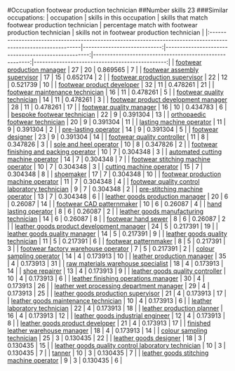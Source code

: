 #Occupation footwear production technician
##Number skills 23
###Similar occupations:
| occupation                                                                                                    |   skills in this occupation |   skills that match footwear production technician |   percentage match with footwear production technician |   skills not in footwear production technician |
|:--------------------------------------------------------------------------------------------------------------|----------------------------:|---------------------------------------------------:|-------------------------------------------------------:|-----------------------------------------------:|
| [footwear production manager](footwear_production_manager.md)                                                 |                          27 |                                                 20 |                                               0.869565 |                                              7 |
| [footwear assembly supervisor](footwear_assembly_supervisor.md)                                               |                          17 |                                                 15 |                                               0.652174 |                                              2 |
| [footwear production supervisor](footwear_production_supervisor.md)                                           |                          22 |                                                 12 |                                               0.521739 |                                             10 |
| [footwear product developer](footwear_product_developer.md)                                                   |                          32 |                                                 11 |                                               0.478261 |                                             21 |
| [footwear maintenance technician](footwear_maintenance_technician.md)                                         |                          16 |                                                 11 |                                               0.478261 |                                              5 |
| [footwear quality technician](footwear_quality_technician.md)                                                 |                          14 |                                                 11 |                                               0.478261 |                                              3 |
| [footwear product development manager](footwear_product_development_manager.md)                               |                          28 |                                                 11 |                                               0.478261 |                                             17 |
| [footwear quality manager](footwear_quality_manager.md)                                                       |                          16 |                                                 10 |                                               0.434783 |                                              6 |
| [bespoke footwear technician](bespoke_footwear_technician.md)                                                 |                          22 |                                                  9 |                                               0.391304 |                                             13 |
| [orthopaedic footwear technician](orthopaedic_footwear_technician.md)                                         |                          20 |                                                  9 |                                               0.391304 |                                             11 |
| [lasting machine operator](lasting_machine_operator.md)                                                       |                          11 |                                                  9 |                                               0.391304 |                                              2 |
| [pre-lasting operator](pre-lasting_operator.md)                                                               |                          14 |                                                  9 |                                               0.391304 |                                              5 |
| [footwear designer](footwear_designer.md)                                                                     |                          23 |                                                  9 |                                               0.391304 |                                             14 |
| [footwear quality controller](footwear_quality_controller.md)                                                 |                          11 |                                                  8 |                                               0.347826 |                                              3 |
| [sole and heel operator](sole_and_heel_operator.md)                                                           |                          10 |                                                  8 |                                               0.347826 |                                              2 |
| [footwear finishing and packing operator](footwear_finishing_and_packing_operator.md)                         |                          10 |                                                  7 |                                               0.304348 |                                              3 |
| [automated cutting machine operator](automated_cutting_machine_operator.md)                                   |                          14 |                                                  7 |                                               0.304348 |                                              7 |
| [footwear stitching machine operator](footwear_stitching_machine_operator.md)                                 |                          10 |                                                  7 |                                               0.304348 |                                              3 |
| [cutting machine operator](cutting_machine_operator.md)                                                       |                          15 |                                                  7 |                                               0.304348 |                                              8 |
| [shoemaker](shoemaker.md)                                                                                     |                          17 |                                                  7 |                                               0.304348 |                                             10 |
| [footwear production machine operator](footwear_production_machine_operator.md)                               |                          11 |                                                  7 |                                               0.304348 |                                              4 |
| [footwear quality control laboratory technician](footwear_quality_control_laboratory_technician.md)           |                           9 |                                                  7 |                                               0.304348 |                                              2 |
| [pre-stitching machine operator](pre-stitching_machine_operator.md)                                           |                          13 |                                                  7 |                                               0.304348 |                                              6 |
| [leather goods production manager](leather_goods_production_manager.md)                                       |                          20 |                                                  6 |                                               0.26087  |                                             14 |
| [footwear CAD patternmaker](footwear_CAD_patternmaker.md)                                                     |                          10 |                                                  6 |                                               0.26087  |                                              4 |
| [hand lasting operator](hand_lasting_operator.md)                                                             |                           8 |                                                  6 |                                               0.26087  |                                              2 |
| [leather goods manufacturing technician](leather_goods_manufacturing_technician.md)                           |                          14 |                                                  6 |                                               0.26087  |                                              8 |
| [footwear hand sewer](footwear_hand_sewer.md)                                                                 |                           8 |                                                  6 |                                               0.26087  |                                              2 |
| [leather goods product development manager](leather_goods_product_development_manager.md)                     |                          24 |                                                  5 |                                               0.217391 |                                             19 |
| [leather goods quality manager](leather_goods_quality_manager.md)                                             |                          14 |                                                  5 |                                               0.217391 |                                              9 |
| [leather goods quality technician](leather_goods_quality_technician.md)                                       |                          11 |                                                  5 |                                               0.217391 |                                              6 |
| [footwear patternmaker](footwear_patternmaker.md)                                                             |                           8 |                                                  5 |                                               0.217391 |                                              3 |
| [footwear factory warehouse operator](footwear_factory_warehouse_operator.md)                                 |                           7 |                                                  5 |                                               0.217391 |                                              2 |
| [colour sampling operator](colour_sampling_operator.md)                                                       |                          14 |                                                  4 |                                               0.173913 |                                             10 |
| [leather production manager](leather_production_manager.md)                                                   |                          35 |                                                  4 |                                               0.173913 |                                             31 |
| [raw materials warehouse specialist](raw_materials_warehouse_specialist.md)                                   |                          18 |                                                  4 |                                               0.173913 |                                             14 |
| [shoe repairer](shoe_repairer.md)                                                                             |                          13 |                                                  4 |                                               0.173913 |                                              9 |
| [leather goods quality controller](leather_goods_quality_controller.md)                                       |                          10 |                                                  4 |                                               0.173913 |                                              6 |
| [leather finishing operations manager](leather_finishing_operations_manager.md)                               |                          30 |                                                  4 |                                               0.173913 |                                             26 |
| [leather wet processing department manager](leather_wet_processing_department_manager.md)                     |                          29 |                                                  4 |                                               0.173913 |                                             25 |
| [leather goods production supervisor](leather_goods_production_supervisor.md)                                 |                          21 |                                                  4 |                                               0.173913 |                                             17 |
| [leather goods maintenance technician](leather_goods_maintenance_technician.md)                               |                          10 |                                                  4 |                                               0.173913 |                                              6 |
| [leather laboratory technician](leather_laboratory_technician.md)                                             |                          22 |                                                  4 |                                               0.173913 |                                             18 |
| [leather production planner](leather_production_planner.md)                                                   |                          16 |                                                  4 |                                               0.173913 |                                             12 |
| [leather goods industrial engineer](leather_goods_industrial_engineer.md)                                     |                          12 |                                                  4 |                                               0.173913 |                                              8 |
| [leather goods product developer](leather_goods_product_developer.md)                                         |                          21 |                                                  4 |                                               0.173913 |                                             17 |
| [finished leather warehouse manager](finished_leather_warehouse_manager.md)                                   |                          18 |                                                  4 |                                               0.173913 |                                             14 |
| [colour sampling technician](colour_sampling_technician.md)                                                   |                          25 |                                                  3 |                                               0.130435 |                                             22 |
| [leather goods designer](leather_goods_designer.md)                                                           |                          18 |                                                  3 |                                               0.130435 |                                             15 |
| [leather goods quality control laboratory technician](leather_goods_quality_control_laboratory_technician.md) |                          10 |                                                  3 |                                               0.130435 |                                              7 |
| [tanner](tanner.md)                                                                                           |                          10 |                                                  3 |                                               0.130435 |                                              7 |
| [leather goods stitching machine operator](leather_goods_stitching_machine_operator.md)                       |                           9 |                                                  3 |                                               0.130435 |                                              6 |
